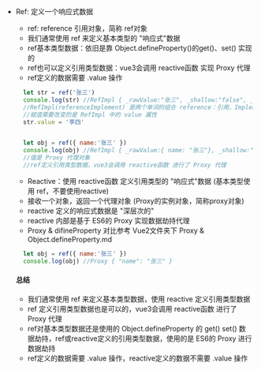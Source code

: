 * Ref: 定义一个响应式数据
  * ref: reference 引用对象，简称 ref对象
  * 我们通常使用 ref 来定义基本类型的 "响应式"数据
  * ref基本类型数据：依旧是靠 Object.defineProperty()的get()、set() 实现的
  * ref也可以定义引用类型数据：vue3会调用 reactive函数 实现 Proxy 代理
  * ref定义的数据需要 .value 操作

  ```javascript
    let str = ref('张三')
    console.log(str) //RefImpl { _rawValue:"张三", _shallow:"false", __v_isRef:true, _value:"张三", value:"张三"}
    //RefImpl(referenceImplement) 是两个单词的组合 reference：引用，Implement：实现
    //赋值需要改变的是 RefImpl 中的 value 属性
    str.value = '李四'


    let obj = ref({ name:'张三' })
    console.log(obj) //RefImpl { _rawValue:{ name: "张三"}, _shallow:"false", __v_isRef:true, _value:{ Proxy: { name: "张三"} }, value:{ Proxy: { name: "张三"} }}
    //值是 Proxy 代理对象
    //ref定义引用类型数据，vue3会调用 reactive函数 进行了 Proxy 代理
  ```
  
  * Reactive：使用 reactive函数 定义引用类型的 "响应式"数据 (基本类型使用 ref，不要使用reactive)
  * 接收一个对象，返回一个代理对象 (Proxy的实例对象，简称proxy对象)
  * reactive 定义的响应式数据是 "深层次的"
  * reactive 内部是基于 ES6的 Proxy 实现数据劫持代理
  * Proxy & difineProperty 对比参考 Vue2文件夹下 Proxy & Object.defineProperty.md
  ```javascript
    let obj = ref({ name:'张三' })
    console.log(obj) //Proxy { "name": "张三" }
  ```


  #### 总结
  * 我们通常使用 ref 来定义基本类型数据，使用 reactive 定义引用类型数据
  * ref 定义引用类型数据也是可以的，vue3会调用 reactive函数 进行了 Proxy 代理
  * ref对基本类型数据还是使用的 Object.defineProperty 的 get()  set() 数据劫持，ref或reactive定义的引用类型数据，使用的是 ES6的 Proxy 进行数据劫持
  * ref定义的数据需要 .value 操作，reactive定义的数据不需要 .value 操作